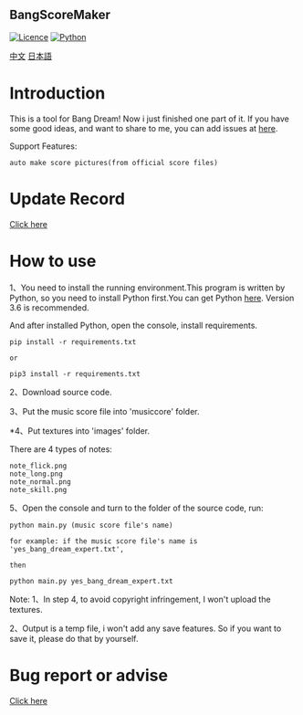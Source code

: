 ## BangScoreMaker

[![Licence](https://img.shields.io/badge/licence-MIT-blue.svg)](https://github.com/yp05327/BangScoreMaker/blob/master/LICENSE)
[![Python](https://img.shields.io/badge/python-3.6-blue.svg)](https://github.com/yp05327/BangScoreMaker#)

[中文](https://github.com/yp05327/BangScoreMaker/blob/master/README_CN.md)
[日本語](https://github.com/yp05327/BangScoreMaker/blob/master/README_JP.md)

# Introduction 
This is a tool for Bang Dream! Now i just finished one part of it. If you have some good ideas, and want to share to me, you can add issues at [here](https://github.com/yp05327/BangScoreMaker/issues).

Support Features:
 ```
auto make score pictures(from official score files)
```

# Update Record
[Click here](https://github.com/yp05327/BangScoreMaker/blob/master/update.md)

# How to use
1、You need to install the running environment.This program is written by Python, so you need to install Python first.You can get Python [here](https://www.python.org/downloads/). Version 3.6 is recommended.

And after installed Python, open the console, install requirements.

```shell
pip install -r requirements.txt

or 

pip3 install -r requirements.txt
```

2、Download source code. 

3、Put the music score file into 'musiccore' folder.

*4、Put textures into 'images' folder.

There are 4 types of notes:

```
note_flick.png
note_long.png
note_normal.png
note_skill.png
```

5、Open the console and turn to the folder of the source code, run:

```shell
python main.py (music score file's name)

for example: if the music score file's name is 'yes_bang_dream_expert.txt',

then

python main.py yes_bang_dream_expert.txt
```

Note:
1、In step 4, to avoid copyright infringement, I won't upload the textures.

2、Output is a temp file, i won't add any save features. So if you want to save it, please do that by yourself.

# Bug report or advise

[Click here](https://github.com/yp05327/BangScoreMaker/issues)